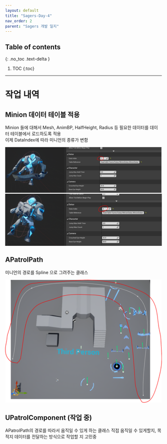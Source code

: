```yaml
---
layout: default
title: "Sagers-Day-4"
nav_order: 2
parent: "Sagers 개발 일지"
---
```


## Table of contents
{: .no_toc .text-delta }

1. TOC
{:toc}

---

# 작업 내역

## Minion 데이터 테이블 적용

Minion 들에 대해서 Mesh, AnimBP, HalfHeight, Radius 등 필요한 데이터를 데이터 테이블에서 로드하도록 적용<br/>
이제 DataIndex에 따라 미니언의 종류가 변함

<img src="/images/Unreal/Sagers/sagers_4_1.PNG">

<br/>

<img src="/images/Unreal/Sagers/sagers_4_2.PNG">

<br/>

## APatrolPath

미니언의 경로를 Spline 으로 그려주는 클래스

<img src="/images/Unreal/Sagers/sagers_4_3.PNG">

<br/>

## UPatrolComponent (작업 중)

APatrolPath의 경로를 따라서 움직일 수 있게 하는 클래스
직접 움직일 수 있게할지, 목적지 데이터를 전달하는 방식으로 작업할 지 고민중

